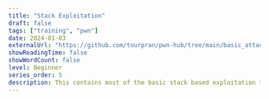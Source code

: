 ```yaml
---
title: "Stack Exploitation"
draft: false
tags: ["training", "pwn"]
date: 2024-01-03
externalUrl: "https://github.com/tourpran/pwn-hub/tree/main/basic_attacks"
showReadingTime: false
showWordCount: false
level: Beginner
series_order: 5
description: This contains most of the basic stack based exploitation techniques and challenges, I solved. They are mostly x86 64 bit excecutables.
---
```



